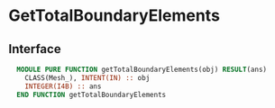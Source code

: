 # GetTotalBoundaryElements

## Interface

```fortran
  MODULE PURE FUNCTION getTotalBoundaryElements(obj) RESULT(ans)
    CLASS(Mesh_), INTENT(IN) :: obj
    INTEGER(I4B) :: ans
  END FUNCTION getTotalBoundaryElements
```
